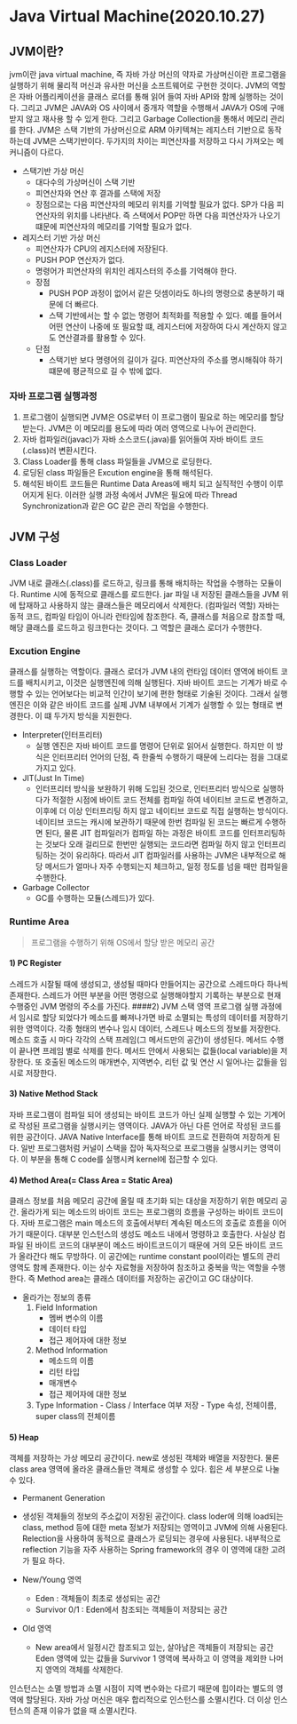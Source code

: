 # Java Virtual Machine(2020.10.27)

## JVM이란?
jvm이란 java virtual machine, 즉 자바 가상 머신의 약자로 가상머신이란 프로그램을 실행하기 위해 물리적 머신과 유사한 머신을 소프트웨어로 구현한 것이다. JVM의 역할은 자바 어플리케이션을 클래스 로더를 통해 읽어 들여 자바 API와 함께 실행하는 것이다. 그리고 JVM은 JAVA와 OS 사이에서 중개자 역할을 수행해서 JAVA가 OS에 구애 받지 않고 재사용 할 수 있게 한다. 그리고 Garbage Collection을 통해서 메모리 관리를 한다.  JVM은 스택 기반의 가상머신으로 ARM 아키텍쳐는 레지스터 기반으로 동작하는데 JVM은 스택기반이다. 두가지의 차이는 피연산자를 저장하고 다시 가져오는 메커니즘이 다르다. 

- 스택기반 가상 머신 
	- 대다수의 가상머신이 스택 기반
	- 피연산자와 연산 후 결과를 스택에 저장
	- 장점으로는 다음 피연산자의 메모리 위치를 기억할 필요가 없다. SP가 다음 피연산자의 위치를 나타낸다. 즉 스택에서 POP만 하면 다음 피연산자가 나오기 떄문에 피연산자의 메모리를 기억할 필요가 없다. 
- 레지스터 기반 가상 머신 
	- 피연산자가 CPU의 레지스터에 저장된다. 
	- PUSH POP 연산자가 없다. 
	- 명령어가 피연산자의 위치인 레지스터의 주소를 기억해야 한다.
	- 장점
		-   PUSH POP 과정이 없어서 같은 덧셈이라도 하나의 명령으로 충분하기 때문에 더 빠르다. 
		-   스택 기반에서는 할 수 없는 명령어 최적화를 적용할 수 있다. 예를 들어서 어떤 연산이 나중에 또 필요할 떄, 레지스터에 저장하여 다시 계산하지 않고도 연산결과를 활용할 수 있다. 
	- 단점 
		-  스택기반 보다 명령어의 길이가 길다. 피연산자의 주소를 명시해줘야 하기 떄문에 평균적으로 길 수 밖에 없다. 	

		
		
		
### 자바 프로그램 실행과정 
1.  프로그램이 실행되면 JVM은 OS로부터 이 프로그램이 필요로 하는 메모리를 할당 받는다. JVM은 이 메모리를 용도에 따라 여러 영역으로 나누어 관리한다.
2. 자바 컴파일러(javac)가 자바 소스코드(.java)를 읽어들여 자바 바이트 코드(.class)러 변환시킨다.
3. Class Loader를 통해 class 파일들을 JVM으로 로딩한다.
4. 로딩된 class 파일들은 Excution engine을 통해 해석된다. 
5. 해석된 바이트 코드들은 Runtime Data Areas에 배치 되고 실직적인 수행이 이루어지게 된다. 이러한 실행 과정 속에서 JVM은 필요에 따라 Thread Synchronization과 같은 GC 같은 관리 작업을 수행한다. 

## JVM 구성 
### Class Loader 
JVM 내로 클래스(.class)를 로드하고, 링크를 통해 배치하는 작업을 수행하는 모듈이다. Runtime 시에 동적으로 클래스를 로드한다. jar 파일 내 저장된 클래스들을 JVM 위에 탑재하고 사용하지 않는 클래스들은 메모리에서 삭제한다. (컴파일러 역할) 자바는 동적 코드, 컴파일 타임이 아니라 런타임에 참조한다. 즉, 클래스를 처음으로 참조할 때, 해당 클래스를 로드하고 링크한다는 것이다.  그 역할은 클래스 로더가 수행한다. 

### Excution Engine
클래스를 실행하는 역할이다. 클래스 로더가 JVM 내의 런타임 데이터 영역에 바이트 코드를 배치시키고, 이것은 실행엔진에 의해 실행된다. 자바 바이트 코드는 기계가 바로 수행할 수 있는 언어보다는 비교적 인간이 보기에 편한 형태로 기술된 것이다. 그래서 실행엔진은 이와 같은 바이트 코드를 실제 JVM 내부에서 기계가 실행할 수 있는 형태로 변경한다. 이 떄 두가지 방식을 지원한다. 

- Interpreter(인터프리터)
	- 실행 엔진은 자바 바이트 코드를 명령어 단위로 읽어서 실행한다. 하지만 이 방식은 인터프리터 언어의 단점, 즉 한줄씩 수행하기 때문에 느리다는 점을 그대로 가지고 있다. 
- JIT(Just In Time) 
	- 인터프리터 방식을 보완하기 위해 도입된 것으로, 인터프리터 방식으로 실행하다가 적절한 시점에 바이트 코드 전체를 컴파일 하여 네이티브 코드로 변경하고, 이후에 더 이상 인터프리팅 하지 않고 네이티브 코드로 직접 실행하는 방식이다. 네이티브 코드는 캐시에 보관하기 때문에 한번 컴파일 된 코드는 빠르게 수행하면 된다, 물론 JIT 컴파일러가 컴파일 하는 과정은 바이트 코드를 인터프리팅하는 것보다 오래 걸리므로 한번만 실행되는 코드라면 컴파일 하지 않고 인터프리팅하는 것이 유리하다. 따라서 JIT 컴파일러를 사용하는 JVM은 내부적으로 해당 메서드가 얼마나 자주 수행되는지 체크하고, 일정 정도를 넘을 때만 컴파일을 수행한다. 
- Garbage Collector 
	- GC를 수행하는 모듈(스레드)가 있다.
	
### Runtime Area
> 프로그램을 수행하기 위해 OS에서 할당 받은 메모리 공간 


#### 1) PC Register
스레드가 시잘될 때에 생성되고, 생성될 때마다 만들어지는 공간으로 스레드마다 하나씩 존재한다. 스레드가 어떤 부분을 어떤 명령으로 실행해야할지 기록하는 부분으로 현재 수행중인 JVM 명령의 주소를 가진다. 
####2) JVM 스택 영역
프로그램 실행 과정에서 임시로 할당 되었다가 메소드를 빠져나가면 바로 소멸되는 특성의 데이터를 저장하기 위한 영역이다. 각종 형태의 변수나 임시 데이터, 스레드나 메소드의 정보를 저장한다. 메소드 호출 시 마다 각각의 스택 프레임(그 메서드만의 공간)이 생성된다. 메서드 수행이 끝나면 프레임 별로 삭제를 한다. 메서드 안에서 사용되는 값들(local variable)을 저장한다. 또 호출된 메소드의 매개변수, 지역변수, 리턴 값 및 연산 시 일어나는 값들을 임시로 저장한다. 
#### 3) Native Method Stack
자바 프로그램이 컴파일 되어 생성되는 바이트 코드가 아닌 실제 실행할 수 있는 기계어로 작성된 프로그램을 실행시키는 영역이다. JAVA가 아닌 다른 언어로 작성된 코드를 위한 공간이다. JAVA Native Interface를 통해 바이트 코드로 전환하여 저장하게 된다. 일반 프로그램처럼 커널이 스택을 잡아 독자적으로 프로그램을 실행시키는 영역이다. 이 부분을 통해 C code를 실행시켜 kernel에 접근할 수 있다. 

#### 4) Method Area(= Class Area = Static Area)
클래스 정보를 처음 메모리 공간에 올릴 때 초기화 되는 대상을 저장하기 위한 메모리 공간. 올라가게 되는 메소드의 바이트 코드는 프로그램의 흐름을 구성하는 바이트 코드이다. 자바 프로그램은 main 메소드의 호출에서부터 계속된 메소드의 호출로 흐름을 이어가기 때문이다. 대부분 인스턴스의 생성도 메소드 내에서 명령하고 호출한다. 사실상 컴파일 된 바이트 코드의 대부분이 메소드 바이트코드이기 때문에 거의 모든 바이트 코드가 올라간다 해도 무방하다. 이 공간에는 runtime constant pool이라는 별도의 관리 영역도 함께 존재한다. 이는 상수 자료형을 저장하여 참조하고 중복을 막는 역할을 수행한다.  즉 Method area는 클래스 데이터를 저장하는 공간이고 GC 대상이다.

- 올라가는 정보의 종류 
	1. Field Information 
		- 멤버 변수의 이름
		- 데이터 타입
		- 접근 제어자에 대한 정보 
	2. Method Information
		- 메소드의 이름
		- 리턴 타입
		- 매개변수
		- 접근 제어자에 대한 정보 
	 3.  Type Information
	 	- Class / Interface 여부 저장
	 	- Type 속성, 전체이름, super class의 전체이름

#### 5) Heap
객체를 저장하는 가상 메모리 공간이다. new로 생성된 객체와 배열을 저장한다. 물론 class area 영역에 올라온 클래스들만 객체로 생성할 수 있다. 힙은 세 부분으로 나눌 수 있다. 

- Permanent Generation
 - 생성된 객체들의 정보의 주소값이 저장된 공간이다.  class loder에 의해 load되는 class, method 등에 대한 meta 정보가 저장되는 영역이고 JVM에 의해 사용된다. Relection을 사용하여 동적으로 클래스가 로딩되는 경우에 사용된다. 내부적으로 reflection 기능을 자주 사용하는 Spring framework의 경우 이 영역에 대한 고려가 필요 하다.


-  New/Young 영역
	- Eden : 객체들이 최초로 생성되는 공간
	- Survivor 0/1 : Eden에서 참조되는 객체들이 저장되는 공간 

- Old 영역
	- New area에서 일정시간 참조되고 있는, 살아남은 객체들이 저장되는 공간 Eden 영역에 있는 값들을 Survivor 1 영역에 복사하고 이 영역을 제외한 나머지 영역의 객체를 삭제한다. 

인스턴스는 소멸 방법과 소멸 시점이 지역 변수와는 다르기 때문에 힙이라는 별도의 영역에 할당된다. 자바 가상 머신은 매우 합리적으로 인스턴스를 소멸시킨다. 더 이상 인스턴스의 존재 이유가 없을 때 소멸시킨다.    
 
 		

